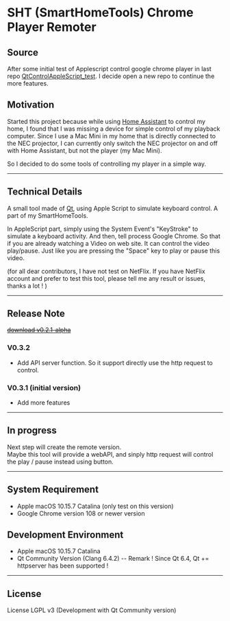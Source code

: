 # SHT (SmartHomeTools) Chrome Player Remoter

## Source

  After some initial test of Applescript control google chrome player in last repo [QtControlAppleScript_test](https://github.com/uwaudio/QtControlAppleScript_test). I decide open a new repo to continue the more features.

## Motivation

  Started this project because while using [Home Assistant](https://github.com/home-assistant) to control my home, I found that I was missing a device for simple control of my playback computer. Since I use a Mac Mini in my home that is directly connected to the NEC projector, I can currently only switch the NEC projector on and off with Home Assistant, but not the player (my Mac Mini).

  So I decided to do some tools of controlling my player in a simple way.

---
## Technical Details

  A small tool made of [Qt](https://github.com/qt), using Apple Script to simulate keyboard control. A part of my SmartHomeTools.

  In AppleScript part, simply using the System Event's "KeyStroke" to simulate a keyboard activity.
  And then, tell process Google Chrome. So that if you are already watching a Video on web site. It can control the video play/pause. 
  Just like you are pressing the "Space" key to play or pause this video.

  (for all dear contributors, I have not test on NetFlix. If you have NetFlix account and prefer to test this tool, please tell me any result or issues, thanks a lot ! )


---
## Release Note
~~[download v0.2.1-alpha](https://github.com/uwaudio/QtControlAppleScript_test/releases/tag/v0.2.1-alpha)~~


### V0.3.2

- Add API server function. So it support directly use the http request to control.

### V0.3.1 (initial version)

- Add more features


---
## In progress

Next step will create the remote version.    
Maybe this tool will provide a webAPI, and sinply http request will control the play / pause instead using button.

---
## System Requirement

- Apple macOS 10.15.7 Catalina (only test on this version)  
- Google Chrome version 108 or newer version

## Development Environment

- Apple macOS 10.15.7 Catalina  
- Qt Community Version (Clang 6.4.2)
-- Remark ! Since Qt 6.4, Qt += httpserver has been supported ! 

---
## License

License LGPL v3 (Development with Qt Community version)
